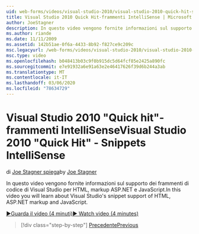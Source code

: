 ```yaml
---
uid: web-forms/videos/visual-studio-2010/visual-studio-2010-quick-hit-snippets-intellisense
title: Visual Studio 2010 Quick Hit-frammenti IntelliSense | Microsoft Docs
author: JoeStagner
description: In questo video vengono fornite informazioni sul supporto dei frammenti di codice di Visual Studio per HTML, markup ASP.NET e JavaScript.
ms.author: riande
ms.date: 11/11/2009
ms.assetid: 142b51ae-0f6a-4433-8b92-f827ce9c209c
msc.legacyurl: /web-forms/videos/visual-studio-2010/visual-studio-2010-quick-hit-snippets-intellisense
msc.type: video
ms.openlocfilehash: b048413b03c9f0b915dc5d64fcf85e2425a890fc
ms.sourcegitcommit: e7e91932a6e91a63e2e46417626f39d6b244a3ab
ms.translationtype: MT
ms.contentlocale: it-IT
ms.lasthandoff: 03/06/2020
ms.locfileid: "78634729"
---
```

# <a name="visual-studio-2010-quick-hit---snippets-intellisense"></a><span data-ttu-id="919d4-103">Visual Studio 2010 "Quick hit"-frammenti IntelliSense</span><span class="sxs-lookup"><span data-stu-id="919d4-103">Visual Studio 2010 "Quick Hit" - Snippets IntelliSense</span></span>

<span data-ttu-id="919d4-104">di [Joe Stagner spiega](https://github.com/JoeStagner)</span><span class="sxs-lookup"><span data-stu-id="919d4-104">by [Joe Stagner](https://github.com/JoeStagner)</span></span>

<span data-ttu-id="919d4-105">In questo video vengono fornite informazioni sul supporto dei frammenti di codice di Visual Studio per HTML, markup ASP.NET e JavaScript.</span><span class="sxs-lookup"><span data-stu-id="919d4-105">In this video you will learn about Visual Studio's snippet support of HTML, ASP.NET markup and JavaScript.</span></span>

[<span data-ttu-id="919d4-106">&#9654;Guarda il video (4 minuti)</span><span class="sxs-lookup"><span data-stu-id="919d4-106">&#9654; Watch video (4 minutes)</span></span>](https://channel9.msdn.com/Blogs/ASP-NET-Site-Videos/visual-studio-2010-quick-hit-snippets-intellisense)

> [!div class="step-by-step"]
> [<span data-ttu-id="919d4-107">Precedente</span><span class="sxs-lookup"><span data-stu-id="919d4-107">Previous</span></span>](visual-studio-2010-quick-hit-websites-instead-of-web-projects.md)
